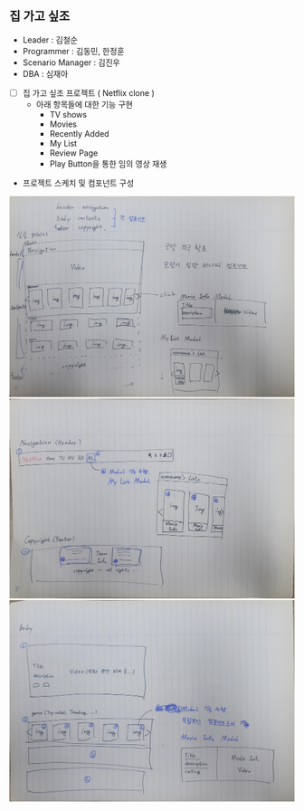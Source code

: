 ## 집 가고 싶조

- Leader : 김철순
- Programmer : 김동민, 한정훈 
- Scenario Manager : 김진우
- DBA : 심재아

- [ ] 집 가고 싶조 프로젝트 ( Netflix clone )
    - 아래 항목들에 대한 기능 구현
        - TV shows
        - Movies
        - Recently Added
        - My List
        - Review Page
        - Play Button을 통한 임의 영상 재생

- 프로젝트 스케치 및 컴포넌트 구성

![Alt text](/image/1.jpg)
![Alt text](/image/2.jpg)
![Alt text](/image/3.jpg)